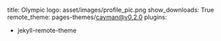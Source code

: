 title: Olympic
logo: asset/images/profile_pic.png
show_downloads: True
remote_theme: pages-themes/cayman@v0.2.0
plugins:
- jekyll-remote-theme 
